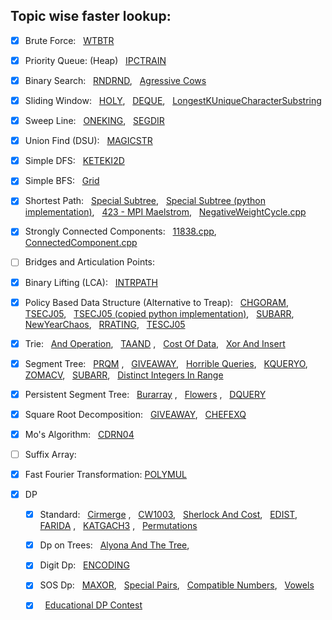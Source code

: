 ## Topic wise faster lookup:

- [x] Brute Force: &nbsp; [WTBTR](https://github.com/harshraj22/problem_solving/blob/master/solution/codechef/WTBTR.cpp)

- [x] Priority Queue: (Heap) &nbsp; [IPCTRAIN](https://github.com/harshraj22/problem_solving/blob/master/solution/codechef/IPCTRAIN.cpp) 

- [x] Binary Search: &nbsp; [RNDRND](https://github.com/harshraj22/problem_solving/blob/master/solution/codechef/RNDRND.cpp), &nbsp; [Agressive Cows](https://github.com/harshraj22/problem_solving/blob/master/solution/spoj/Aggressive_cows.cpp)

- [x] Sliding Window: &nbsp; [HOLY](https://github.com/harshraj22/problem_solving/blob/master/solution/codechef/HOLY.cpp), &nbsp; [DEQUE](https://github.com/harshraj22/problem_solving/blob/master/solution/hacker_rank/DEQUE.cpp), &nbsp; [LongestKUniqueCharacterSubstring](https://github.com/harshraj22/problem_solving/blob/master/solution/geeksforgeeks/LongestKUniqueCharacterSubstring.cpp)

- [x] Sweep Line: &nbsp; [ONEKING](https://github.com/harshraj22/problem_solving/blob/master/solution/codechef/ONEKING.cpp),  &nbsp; [SEGDIR](https://github.com/harshraj22/problem_solving/blob/master/solution/codechef/SEGDIR.cpp)

- [x] Union Find (DSU): &nbsp; [MAGICSTR](https://github.com/harshraj22/problem_solving/blob/master/solution/codechef/MAGICSTR.cpp)

- [x] Simple DFS: &nbsp; [KETEKI2D](https://github.com/harshraj22/problem_solving/blob/master/solution/codechef/KETEKI2D.cpp)

- [x] Simple BFS: &nbsp; [Grid](https://github.com/harshraj22/problem_solving/blob/master/solution/HackerEarth_solutions/Grid.cpp)

- [x] Shortest Path: &nbsp; [Special Subtree](https://github.com/harshraj22/problem_solving/blob/master/solution/hacker_rank/SpecialSubtree.cpp), &nbsp; [Special Subtree (python implementation)](https://github.com/harshraj22/problem_solving/blob/master/solution/hacker_rank/SpecialSubtree.py), &nbsp; [423 - MPI Maelstrom](https://github.com/harshraj22/problem_solving/blob/master/solution/uva_solutions/423.cpp), &nbsp; [NegativeWeightCycle.cpp](https://github.com/harshraj22/problem_solving/blob/master/solution/geeksforgeeks/NegativeWeightCycle.cpp)

- [x] Strongly Connected Components:  &nbsp; [11838.cpp](https://github.com/harshraj22/problem_solving/blob/master/solution/uva_solutions/11838.cpp), &nbsp; [ConnectedComponent.cpp](https://github.com/harshraj22/problem_solving/blob/master/solution/hacker_rank/ConnectedComponent.cpp)

- [ ] Bridges and Articulation Points: 

- [x] Binary Lifting (LCA): &nbsp; [INTRPATH](https://github.com/harshraj22/problem_solving/blob/master/solution/codechef/INTRPATH.cpp)

- [x] Policy Based Data Structure (Alternative to Treap): &nbsp; [CHGORAM](https://github.com/harshraj22/problem_solving/blob/master/solution/codechef/CHGORAM.cpp), &nbsp; [TSECJ05](https://github.com/harshraj22/problem_solving/blob/master/solution/codechef/TSECJ05.cpp), &nbsp; [TSECJ05 (copied python implementation)](https://github.com/harshraj22/problem_solving/blob/master/solution/codechef/TSECJ05.py), &nbsp; [SUBARR](https://github.com/harshraj22/problem_solving/blob/master/solution/codechef/SUBARR.py), &nbsp; [NewYearChaos](https://github.com/harshraj22/problem_solving/blob/master/solution/hacker_rank/NewYearChaos.cpp), &nbsp; [RRATING](https://github.com/harshraj22/problem_solving/blob/master/solution/codechef/RRATING.cpp), &nbsp; [TESCJ05](https://github.com/harshraj22/problem_solving/blob/master/solution/codechef/TESCJ05.cpp)

- [x] Trie: &nbsp; [And Operation](https://github.com/harshraj22/problem_solving/blob/master/solution/codechef/And_operation.cpp), &nbsp; [TAAND](https://github.com/harshraj22/problem_solving/blob/master/solution/codechef/TAAND.cpp) , &nbsp; [Cost Of Data](https://github.com/harshraj22/problem_solving/blob/master/solution/HackerEarth_solutions/Cost_of_Data.cpp), &nbsp; [Xor And Insert](https://github.com/harshraj22/problem_solving/blob/master/solution/HackerEarth_solutions/Xor_and_Insert.cpp) 

- [x] Segment Tree: &nbsp; [PRQM](https://github.com/harshraj22/problem_solving/blob/master/solution/codechef/PRMQ.cpp) , &nbsp; [GIVEAWAY](https://github.com/harshraj22/problem_solving/blob/master/solution/spoj/GIVEAWAY.cpp), &nbsp; [Horrible Queries](https://github.com/harshraj22/problem_solving/blob/master/solution/spoj/Horrible_queries.cpp), &nbsp; [KQUERYO](https://github.com/harshraj22/problem_solving/blob/master/solution/spoj/KQUERYO_merge_sort_tree.cpp), &nbsp; [ZOMACV](https://github.com/harshraj22/problem_solving/blob/master/solution/codechef/ZOMACV.cpp), &nbsp; [SUBARR](https://github.com/harshraj22/problem_solving/blob/master/solution/codechef/SUBARR.cpp), &nbsp; [Distinct Integers In Range](https://github.com/harshraj22/problem_solving/blob/master/solution/HackerEarth_solutions/Distinct_Integers_in_Range.cpp)

- [x] Persistent Segment Tree: &nbsp; [Burarray](https://github.com/harshraj22/problem_solving/blob/master/solution/codechef/BURARRAY.cpp) , &nbsp; [Flowers](https://github.com/harshraj22/problem_solving/blob/master/solution/atcoder/educational_dp_contest/Q.cpp) , &nbsp; [DQUERY](https://github.com/harshraj22/problem_solving/blob/master/solution/spoj/DQUERY.cpp)

- [x] Square Root Decomposition: &nbsp; [GIVEAWAY](https://github.com/harshraj22/problem_solving/blob/master/solution/spoj/[sqrt_decomp_method]GIVEAWAY.cpp), &nbsp; [CHEFEXQ](https://github.com/harshraj22/problem_solving/blob/master/solution/codechef/CHEFEXQ.cpp)

- [x] Mo's Algorithm: &nbsp; [CDRN04](https://github.com/harshraj22/problem_solving/blob/master/solution/codechef/CDRN04.cpp)

- [ ] Suffix Array:

- [x] Fast Fourier Transformation: [POLYMUL](https://github.com/harshraj22/problem_solving/blob/master/solution/spoj/POLYMUL.cpp)

- [x] DP 
	- [x] Standard: &nbsp; [Cirmerge](https://github.com/harshraj22/problem_solving/blob/master/solution/codechef/CIRMERGE.cpp) , &nbsp; [CW1003](https://github.com/harshraj22/problem_solving/blob/master/solution/codechef/CW1003.cpp), &nbsp; [Sherlock And Cost](https://github.com/harshraj22/problem_solving/blob/master/solution/hacker_rank/sherlock_and_cost.cpp), &nbsp; [EDIST](https://github.com/harshraj22/problem_solving/blob/master/solution/spoj/EDIST.cpp), &nbsp; [FARIDA](https://github.com/harshraj22/problem_solving/blob/master/solution/spoj/FARIDA.cpp) , &nbsp; [KATGACH3](https://github.com/harshraj22/problem_solving/blob/master/solution/spoj/LATGACH3.cpp) , &nbsp; [Permutations](https://github.com/harshraj22/problem_solving/blob/master/solution/spoj/Permutations.cpp) 
	- [x] Dp on Trees: &nbsp; [Alyona And The Tree](https://github.com/harshraj22/problem_solving/blob/master/solution/codeforces/Alyona_and_the_Tree.cpp), 
	- [x] Digit Dp: &nbsp; [ENCODING](https://github.com/harshraj22/problem_solving/blob/master/solution/codechef/ENCODING.py) 
	- [x] SOS Dp: &nbsp; [MAXOR](https://github.com/harshraj22/problem_solving/blob/master/solution/codechef/MAXOR.cpp),  &nbsp; [Special Pairs](https://github.com/harshraj22/problem_solving/blob/master/solution/HackerEarth_solutions/Special_Pairs.cpp), &nbsp; [Compatible Numbers](https://github.com/harshraj22/problem_solving/blob/master/solution/codeforces/Compatible_Numbers.cpp), &nbsp; [Vowels](https://github.com/harshraj22/problem_solving/blob/master/solution/codeforces/Vowels.cpp)
	- [x] &nbsp; [Educational DP Contest](https://github.com/harshraj22/problem_solving/blob/master/solution/atcoder/educational_dp_contest)


